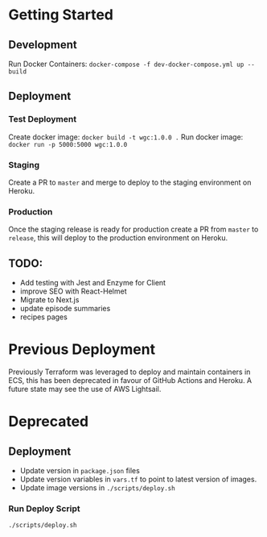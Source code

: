 # Getting Started

## Development

Run Docker Containers: `docker-compose -f dev-docker-compose.yml up --build`

## Deployment

### Test Deployment

Create docker image: `docker build -t wgc:1.0.0 .`
Run docker image: `docker run -p 5000:5000 wgc:1.0.0`

### Staging

Create a PR to `master` and merge to deploy to the staging environment on Heroku.

### Production

Once the staging release is ready for production create a PR from `master` to `release`, this will deploy to the production environment on Heroku.

## TODO:

- Add testing with Jest and Enzyme for Client
- improve SEO with React-Helmet
- Migrate to Next.js
- update episode summaries
- recipes pages

# Previous Deployment

Previously Terraform was leveraged to deploy and maintain containers in ECS, this has been deprecated in favour of GitHub Actions and Heroku. A future state may see the use of AWS Lightsail.

# Deprecated

## Deployment

- Update version in `package.json` files
- Update version variables in `vars.tf` to point to latest version of images.
- Update image versions in `./scripts/deploy.sh`

### Run Deploy Script

`./scripts/deploy.sh`
